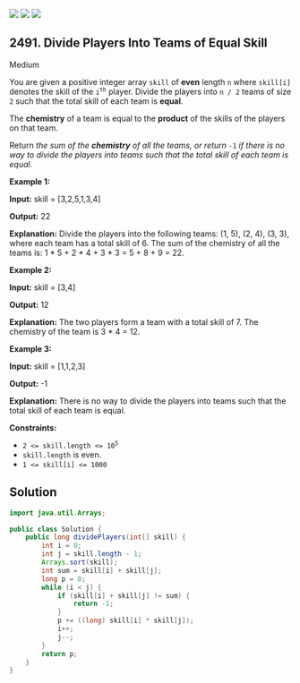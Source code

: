 [![](https://img.shields.io/github/stars/javadev/LeetCode-in-Java?label=Stars&style=flat-square)](https://github.com/javadev/LeetCode-in-Java)
[![](https://img.shields.io/github/forks/javadev/LeetCode-in-Java?label=Fork%20me%20on%20GitHub%20&style=flat-square)](https://github.com/javadev/LeetCode-in-Java/fork)
[![](https://img.shields.io/badge/-LeetCode%20in%20Kotlin-blue?style=flat-square)](https://github.com/javadev/LeetCode-in-Kotlin)

## 2491\. Divide Players Into Teams of Equal Skill

Medium

You are given a positive integer array `skill` of **even** length `n` where `skill[i]` denotes the skill of the <code>i<sup>th</sup></code> player. Divide the players into `n / 2` teams of size `2` such that the total skill of each team is **equal**.

The **chemistry** of a team is equal to the **product** of the skills of the players on that team.

Return _the sum of the **chemistry** of all the teams, or return_ `-1` _if there is no way to divide the players into teams such that the total skill of each team is equal._

**Example 1:**

**Input:** skill = [3,2,5,1,3,4]

**Output:** 22

**Explanation:** Divide the players into the following teams: (1, 5), (2, 4), (3, 3), where each team has a total skill of 6. The sum of the chemistry of all the teams is: 1 \* 5 + 2 \* 4 + 3 \* 3 = 5 + 8 + 9 = 22.

**Example 2:**

**Input:** skill = [3,4]

**Output:** 12

**Explanation:** The two players form a team with a total skill of 7. The chemistry of the team is 3 \* 4 = 12.

**Example 3:**

**Input:** skill = [1,1,2,3]

**Output:** -1

**Explanation:** There is no way to divide the players into teams such that the total skill of each team is equal.

**Constraints:**

*   <code>2 <= skill.length <= 10<sup>5</sup></code>
*   `skill.length` is even.
*   `1 <= skill[i] <= 1000`

## Solution

```java
import java.util.Arrays;

public class Solution {
    public long dividePlayers(int[] skill) {
        int i = 0;
        int j = skill.length - 1;
        Arrays.sort(skill);
        int sum = skill[i] + skill[j];
        long p = 0;
        while (i < j) {
            if (skill[i] + skill[j] != sum) {
                return -1;
            }
            p += ((long) skill[i] * skill[j]);
            i++;
            j--;
        }
        return p;
    }
}
```